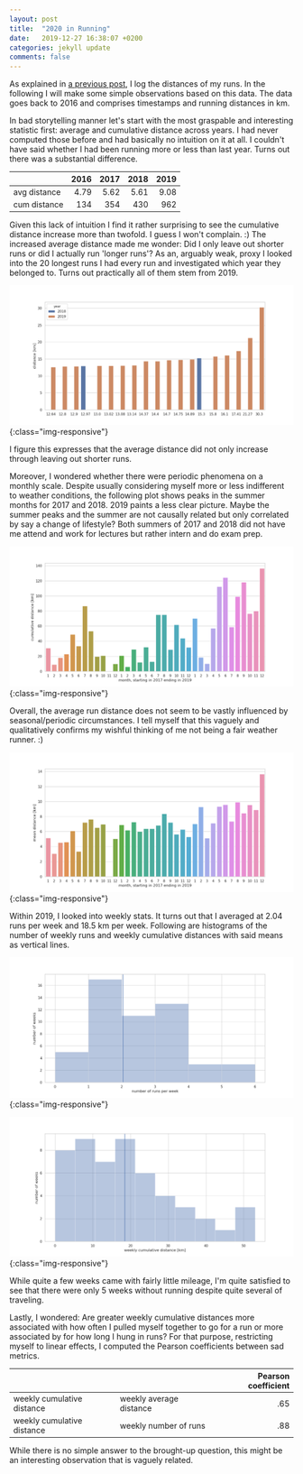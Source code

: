 ```yaml
---
layout: post
title:  "2020 in Running"
date:   2019-12-27 16:38:07 +0200
categories: jekyll update
comments: false
---
```


As explained in [a previous post](http://kevinkle.in/jekyll/update/2018/10/28/running-log.html), I log the distances of my runs. In the following I will make some simple observations based on this data. The data goes back to 2016 and comprises timestamps and running distances in km.

In bad storytelling manner let's start with the most graspable and interesting statistic first: average and cumulative distance across years. I had never computed those before and had basically no intuition on it at all. I couldn't have said whether I had been running more or less than last year. Turns out there was a substantial difference.

|              |   2016 |   2017 |   2018 |   2019 |
|--------------|-------:|-------:|-------:|-------:|
| avg distance |   4.79 |   5.62 |   5.61 |   9.08 |
| cum distance | 134| 354 | 430 | 962 |

Given this lack of intuition I find it rather surprising to see the cumulative distance increase more than twofold. I guess I won't complain. :) The increased average distance made me wonder: Did I only leave out shorter runs or did I actually run 'longer runs'? As an, arguably weak, proxy I looked into the 20 longest runs I had every run and investigated which year they belonged to. Turns out practically all of them stem from 2019.

![20 longest runs](/top_runs.png){:class="img-responsive"}

I figure this expresses that the average distance did not only increase through leaving out shorter runs.


Moreover, I wondered whether there were periodic phenomena on a monthly scale. Despite usually considering myself more or less indifferent to weather conditions, the following plot shows peaks in the summer months for 2017 and 2018. 2019 paints a less clear picture. Maybe the summer peaks and the summer are not causally related but only correlated by say a change of lifestyle? Both summers of 2017 and 2018 did not have me attend and work for lectures but rather intern and do exam prep.

![monthly sums](/monthly_sums.png){:class="img-responsive"}

Overall, the average run distance does not seem to be vastly influenced by seasonal/periodic circumstances. I tell myself that this vaguely and qualitatively confirms my wishful thinking of me not being a fair weather runner. :)

![monthly means](/monthly_means.png){:class="img-responsive"}

Within 2019, I looked into weekly stats. It turns out that I averaged at 2.04 runs per week and 18.5 km per week. Following are histograms of the number of weekly runs and weekly cumulative distances with said means as vertical lines.

![weekly number of runs](/weekly_n_runs.png){:class="img-responsive"}

![weekly distance histogram](/weekly_cumulative_histogram.png){:class="img-responsive"}

While quite a few weeks came with fairly little mileage, I'm quite satisfied to see that there were only 5 weeks without running despite quite several of traveling.

Lastly, I wondered: Are greater weekly cumulative distances more associated with how often I pulled myself together to go for a run or more associated by for how long I hung in runs? For that purpose, restricting myself to linear effects, I computed the Pearson coefficients between sad metrics.

|              |    |   Pearson coefficient |
|--------------|-------|-------:|
| weekly cumulative distance |  weekly average distance  |   .65|
| weekly cumulative distance | weekly number of runs | .88 |

While there is no simple answer to the brought-up question, this might be an interesting observation that is vaguely related.
